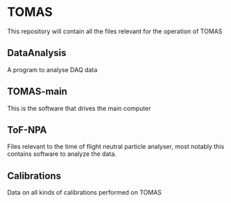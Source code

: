# TOMAS
This repository will contain all the files relevant for the operation of TOMAS

## DataAnalysis
A program to analyse DAQ data

## TOMAS-main
This is the software that drives the main computer 

## ToF-NPA
Files relevant to the time of flight neutral particle analyser, most notably this contains software to analyze the data.

## Calibrations
Data on all kinds of calibrations performed on TOMAS
